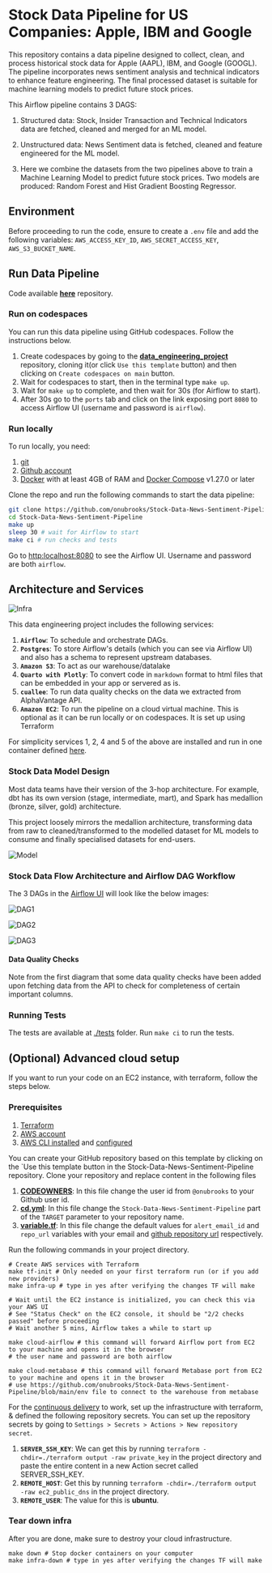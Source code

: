 
# Stock Data Pipeline for US Companies: Apple, IBM and Google

This repository contains a data pipeline designed to collect, clean, and process historical stock data for Apple (AAPL), IBM, and Google (GOOGL). The pipeline incorporates news sentiment analysis and technical indicators to enhance feature engineering. The final processed dataset is suitable for machine learning models to predict future stock prices.

This Airflow pipeline contains 3 DAGS:

1. Structured data: Stock, Insider Transaction and Technical Indicators data are fetched, cleaned and merged for an ML model.

2. Unstructured data: News Sentiment data is fetched, cleaned and feature engineered for the ML model.

3. Here we combine the datasets from the two pipelines above to train a Machine Learning Model to predict future stock prices. Two models are produced: Random Forest and Hist Gradient Boosting Regressor.

## Environment

Before proceeding to run the code, ensure to create a `.env` file and add the following variables: `AWS_ACCESS_KEY_ID`, `AWS_SECRET_ACCESS_KEY`, `AWS_S3_BUCKET_NAME`.

## Run Data Pipeline

Code available **[here](https://github.com/onubrooks/Stock-Data-News-Sentiment-Pipeline/tree/main?tab=readme-ov-file)** repository.

### Run on codespaces

You can run this data pipeline using GitHub codespaces. Follow the instructions below.

1. Create codespaces by going to the **[data_engineering_project](https://github.com/onubrooks/Stock-Data-News-Sentiment-Pipeline/tree/main?tab=readme-ov-file)** repository, cloning it(or click `Use this template` button) and then clicking on `Create codespaces on main` button.
2. Wait for codespaces to start, then in the terminal type `make up`.
3. Wait for `make up` to complete, and then wait for 30s (for Airflow to start).
4. After 30s go to the `ports` tab and click on the link exposing port `8080` to access Airflow UI (username and password is `airflow`).

### Run locally

To run locally, you need:

1. [git](https://git-scm.com/book/en/v2/Getting-Started-Installing-Git)
2. [Github account](https://github.com/)
3. [Docker](https://docs.docker.com/engine/install/) with at least 4GB of RAM and [Docker Compose](https://docs.docker.com/compose/install/) v1.27.0 or later

Clone the repo and run the following commands to start the data pipeline:

```bash
git clone https://github.com/onubrooks/Stock-Data-News-Sentiment-Pipeline.git
cd Stock-Data-News-Sentiment-Pipeline
make up
sleep 30 # wait for Airflow to start
make ci # run checks and tests
```

Go to [http:localhost:8080](http:localhost:8080) to see the Airflow UI. Username and password are both `airflow`.

## Architecture and Services

![Infra](./assets/images/infra.png)

This data engineering project includes the following services:

1. **`Airflow`**: To schedule and orchestrate DAGs.
2. **`Postgres`**: To store Airflow's details (which you can see via Airflow UI) and also has a schema to represent upstream databases.
3. **`Amazon S3`**: To act as our warehouse/datalake
4. **`Quarto with Plotly`**: To convert code in `markdown` format to html files that can be embedded in your app or servered as is.
5. **`cuallee`**: To run data quality checks on the data we extracted from AlphaVantage API.
6. **`Amazon EC2`**: To run the pipeline on a cloud virtual machine. This is optional as it can be run locally or on codespaces. It is set up using Terraform

For simplicity services 1, 2, 4 and 5 of the above are installed and run in one container defined [here](./containers/airflow/Dockerfile).

### Stock Data Model Design

Most data teams have their version of the 3-hop architecture. For example, dbt has its own version (stage, intermediate, mart), and Spark has medallion (bronze, silver, gold) architecture.

This project loosely mirrors the medallion architecture, transforming data from raw to cleaned/transformed to the modelled dataset for ML models to consume and finally specialised datasets for end-users.

![Model](./assets/images/model.png)

### Stock Data Flow Architecture and Airflow DAG Workflow

The 3 DAGs in the [Airflow UI](http://localhost:8080) will look like the below images:

![DAG1](./assets/images/stock_dag.png)

![DAG2](./assets/images/news_sentiment_dag.png)

![DAG3](./assets/images/ml_model_dag2.png)

#### Data Quality Checks

Note from the first diagram that some data quality checks have been added upon fetching data from the API to check for completeness of certain important columns.

### Running Tests

The tests are available at [./tests](./tests) folder. Run `make ci` to run the tests.

## (Optional) Advanced cloud setup

If you want to run your code on an EC2 instance, with terraform, follow the steps below.

### Prerequisites

1. [Terraform](https://learn.hashicorp.com/tutorials/terraform/install-cli)
2. [AWS account](https://aws.amazon.com/)
3. [AWS CLI installed](https://docs.aws.amazon.com/cli/latest/userguide/install-cliv2.html) and [configured](https://docs.aws.amazon.com/cli/latest/userguide/cli-chap-configure.html)

You can create your GitHub repository based on this template by clicking on the `Use this template button in the Stock-Data-News-Sentiment-Pipeline repository. Clone your repository and replace content in the following files

1. **[CODEOWNERS](https://github.com/onubrooks/Stock-Data-News-Sentiment-Pipeline/blob/main/.github/CODEOWNERS)**: In this file change the user id from `@onubrooks` to your Github user id.
2. **[cd.yml](https://github.com/onubrooks/Stock-Data-News-Sentiment-Pipeline/blob/main/.github/workflows/cd.yml)**: In this file change the `Stock-Data-News-Sentiment-Pipeline` part of the `TARGET` parameter to your repository name.
3. **[variable.tf](https://github.com/onubrooks/Stock-Data-News-Sentiment-Pipeline/blob/main/terraform/variable.tf)**: In this file change the default values for `alert_email_id` and `repo_url` variables with your email and [github repository url](https://www.theserverside.com/blog/Coffee-Talk-Java-News-Stories-and-Opinions/GitHub-URL-find-use-example) respectively.

Run the following commands in your project directory.

```shell
# Create AWS services with Terraform
make tf-init # Only needed on your first terraform run (or if you add new providers)
make infra-up # type in yes after verifying the changes TF will make

# Wait until the EC2 instance is initialized, you can check this via your AWS UI
# See "Status Check" on the EC2 console, it should be "2/2 checks passed" before proceeding
# Wait another 5 mins, Airflow takes a while to start up

make cloud-airflow # this command will forward Airflow port from EC2 to your machine and opens it in the browser
# the user name and password are both airflow

make cloud-metabase # this command will forward Metabase port from EC2 to your machine and opens it in the browser
# use https://github.com/onubrooks/Stock-Data-News-Sentiment-Pipeline/blob/main/env file to connect to the warehouse from metabase
```

For the [continuous delivery](https://github.com/onubrooks/Stock-Data-News-Sentiment-Pipeline/blob/main/.github/workflows/cd.yml) to work, set up the infrastructure with terraform, & defined the following repository secrets. You can set up the repository secrets by going to `Settings > Secrets > Actions > New repository secret`.

1. **`SERVER_SSH_KEY`**: We can get this by running `terraform -chdir=./terraform output -raw private_key` in the project directory and paste the entire content in a new Action secret called SERVER_SSH_KEY.
2. **`REMOTE_HOST`**: Get this by running `terraform -chdir=./terraform output -raw ec2_public_dns` in the project directory.
3. **`REMOTE_USER`**: The value for this is **ubuntu**.

### Tear down infra

After you are done, make sure to destroy your cloud infrastructure.

```shell
make down # Stop docker containers on your computer
make infra-down # type in yes after verifying the changes TF will make
```
